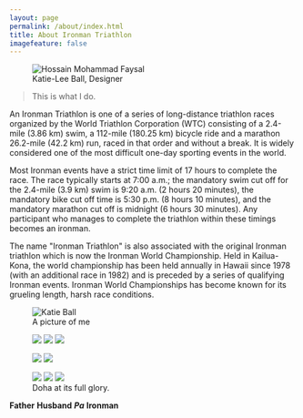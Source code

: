 ```yaml
---
layout: page
permalink: /about/index.html
title: About Ironman Triathlon
imagefeature: false
---
```

<figure>
  <img src="http://www.ironman.com/~/media/7def5ca4c188482bb8f98c509cdc3544/1403melbourne.jpg?w=740&h=370&c=1" alt="Hossain Mohammad Faysal">
  <figcaption>Katie-Lee Ball, Designer</figcaption>
</figure> 

> This is what I do.

An Ironman Triathlon is one of a series of long-distance triathlon races organized by the World Triathlon Corporation (WTC) consisting of a 2.4-mile (3.86 km) swim, a 112-mile (180.25 km) bicycle ride and a marathon 26.2-mile (42.2 km) run, raced in that order and without a break. It is widely considered one of the most difficult one-day sporting events in the world.

Most Ironman events have a strict time limit of 17 hours to complete the race. The race typically starts at 7:00 a.m.; the mandatory swim cut off for the 2.4-mile (3.9 km) swim is 9:20 a.m. (2 hours 20 minutes), the mandatory bike cut off time is 5:30 p.m. (8 hours 10 minutes), and the mandatory marathon cut off is midnight (6 hours 30 minutes). Any participant who manages to complete the triathlon within these timings becomes an ironman.

The name "Ironman Triathlon" is also associated with the original Ironman triathlon which is now the Ironman World Championship. Held in Kailua-Kona, the world championship has been held annually in Hawaii since 1978 (with an additional race in 1982) and is preceded by a series of qualifying Ironman events. Ironman World Championships has become known for its grueling length, harsh race conditions. 



<figure>
	<img src="http://test.roachhaus.com/cv/img/katie11.png" alt="Katie Ball">
	<figcaption>A picture of me</figcaption>
</figure>

<figure class="third">
	<a href="{{ site.url }}/images/about/1.jpg"><img src="{{ site.url }}/images/about/1-001.jpg"></a>
	<a href="{{ site.url }}/images/about/2.jpg"><img src="{{ site.url }}/images/about/2-001.jpg"></a>
	<a href="{{ site.url }}/images/about/3.jpg"><img src="{{ site.url }}/images/about/3-001.jpg"></a>
</figure>
<figure class="half">
	<a href="{{ site.url }}/images/about/4.jpg"><img src="{{ site.url }}/images/about/4-001.jpg"></a>
	<a href="{{ site.url }}/images/about/5.jpg"><img src="{{ site.url }}/images/about/5-001.jpg"></a>
</figure>
<figure class="third">
	<a href="{{ site.url }}/images/about/6.jpg"><img src="{{ site.url }}/images/about/6-001.jpg"></a>
	<a href="{{ site.url }}/images/about/7.jpg"><img src="{{ site.url }}/images/about/7-001.jpg"></a>
	<a href="{{ site.url }}/images/about/8.jpg"><img src="{{ site.url }}/images/about/8-001.jpg"></a>
	<figcaption>Doha at its full glory.</figcaption>
</figure>


__Father__
__Husband__
__*Pa*__
__Ironman__

